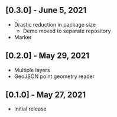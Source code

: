 ## [0.3.0] - June 5, 2021

* Drastic reduction in package size
  * Demo moved to separate repository
* Marker

## [0.2.0] - May 29, 2021

* Multiple layers
* GeoJSON point geometry reader

## [0.1.0] - May 27, 2021

* Initial release
